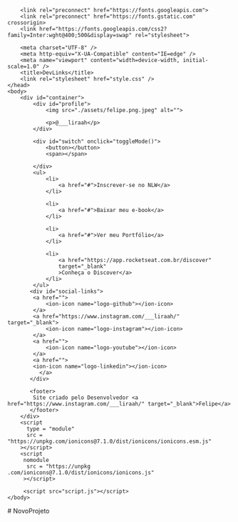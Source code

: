 <!DOCTYPE html>
<html lang="pt-br">
    <head>

        <link rel="preconnect" href="https://fonts.googleapis.com">
        <link rel="preconnect" href="https://fonts.gstatic.com" crossorigin>
        <link href="https://fonts.googleapis.com/css2?family=Inter:wght@400;500&display=swap" rel="stylesheet">

        <meta charset="UTF-8" />
        <meta http-equiv="X-UA-Compatible" content="IE=edge" />
        <meta name="viewport" content="width=device-width, initial-scale=1.0" />
        <title>DevLinks</title>
        <link rel="stylesheet" href="style.css" />
    </head>
    <body>
        <div id="container">
            <div id="profile">
                <img src="./assets/felipe.png.jpeg" alt="">
            
                <p>@___liraah</p>
            </div>

            <div id="switch" onclick="toggleMode()">
                <button></button>
                <span></span>

            </div>
            <ul>
                <li>
                    <a href="#">Inscrever-se no NLW</a>
                </li>

                <li>
                    <a href="#">Baixar meu e-book</a>
                </li>

                <li>
                    <a href="#">Ver meu Portfólio</a>
                </li>

                <li>
                    <a href="https://app.rocketseat.com.br/discover"
                    target="_blank"
                    >Conheça o Discover</a>
                </li>
            </ul>
           <div id="social-links">
            <a href="">
                <ion-icon name="logo-github"></ion-icon>
            </a>
            <a href="https://www.instagram.com/___liraah/" target="_blank">
                <ion-icon name="logo-instagram"></ion-icon>
            </a>
            <a href="">
                <ion-icon name="logo-youtube"></ion-icon>
            </a>
            <a href="">
            <ion-icon name="logo-linkedin"></ion-icon>
              </a>
           </div> 

           <footer>
            Site criado pelo Desenvolvedor <a href="https://www.instagram.com/___liraah/" target="_blank">Felipe</a>
           </footer>
        </div>
        <script
          type = "module"
          src = "https://unpkg.com/ionicons@7.1.0/dist/ionicons/ionicons.esm.js"
        ></script> 
        <script 
         nomodule 
          src = "https://unpkg .com/ionicons@7.1.0/dist/ionicons/ionicons.js"
         ></script>

         <script src="script.js"></script>
    </body>
</html>

#   N o v o P r o j e t o  
 